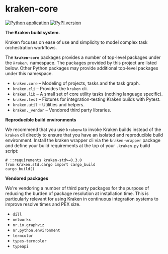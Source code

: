 # kraken-core

[![Python application](https://github.com/kraken-core/kraken-core/actions/workflows/python-package.yml/badge.svg)](https://github.com/kraken-core/kraken-core/actions/workflows/python-package.yml)
[![PyPI version](https://badge.fury.io/py/kraken-core.svg)](https://badge.fury.io/py/kraken-core)

__The Kraken build system.__

Kraken focuses on ease of use and simplicity to model complex task orchestration workflows.

The **`kraken-core`** packages provides a number of top-level packages under the _`kraken.`_ namespace. The packages provided by this
project are listed below. Other Python packages may provide additional top-level packages under this namespace.

* `kraken.core` &ndash; Modeling of projects, tasks and the task graph.
* `kraken.cli` &ndash; Provides the `kraken` cli.
* `kraken.lib` &ndash; A small set of core utility tasks (nothing language specific).
* `kraken.test` &ndash; Fixtures for integration-testing Kraken builds with Pytest.
* `kraken.util` &ndash; Utilities and helpers.
* `kraken._vendor` &ndash; Vendored third party libraries.

__Reproducible build environments__

We recommend that you use `krakenw` to invoke Kraken builds instead of the `kraken` cli directly to ensure that you
have an isolated and reproducible build environment. Install the kraken wrapper cli via the `kraken-wrapper` package
and define your build requirements at the top of your `.kraken.py` build script:

```
# ::requirements kraken-std>=0.3.0
from kraken.std.cargo import cargo_build
cargo_build()
```

__Vendored packages__

We're vendoring a number of third party packages for the purpose of reducing the burden of package resolution
at installation time. This is particularly relevant for using Kraken in continuous integration systems to improve
resolve times and PEX size.

* `dill`
* `networkx`
* `nr.io.graphviz`
* `nr.python.environment`
* `termcolor`
* `types-termcolor`
* `typeapi`
